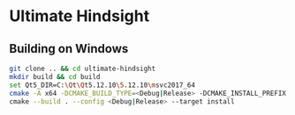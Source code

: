 # Ultimate Hindsight


## Building on Windows

```sh
git clone .. && cd ultimate-hindsight
mkdir build && cd build
set Qt5_DIR=C:\Qt\Qt5.12.10\5.12.10\msvc2017_64
cmake -A x64 -DCMAKE_BUILD_TYPE=<Debug|Release> -DCMAKE_INSTALL_PREFIX:PATH="path\to\install\dir" ..\
cmake --build . --config <Debug|Release> --target install
```
